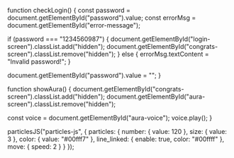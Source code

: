 function checkLogin() {
  const password = document.getElementById("password").value;
  const errorMsg = document.getElementById("error-message");

  if (password === "1234560987") {
    document.getElementById("login-screen").classList.add("hidden");
    document.getElementById("congrats-screen").classList.remove("hidden");
  } else {
    errorMsg.textContent = "Invalid password!";
  }

  document.getElementById("password").value = "";
}

function showAura() {
  document.getElementById("congrats-screen").classList.add("hidden");
  document.getElementById("aura-screen").classList.remove("hidden");

  const voice = document.getElementById("aura-voice");
  voice.play();
}

particlesJS("particles-js", {
  particles: {
    number: {
      value: 120
    },
    size: {
      value: 3
    },
    color: {
      value: "#00fff7"
    },
    line_linked: {
      enable: true,
      color: "#00ffff"
    },
    move: {
      speed: 2
    }
  }
});
